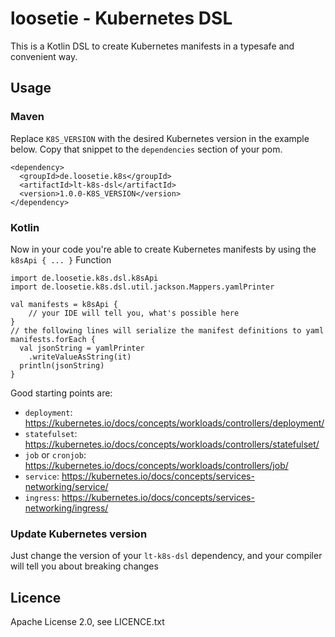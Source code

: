 # loosetie - Kubernetes DSL

This is a Kotlin DSL to create Kubernetes manifests in a typesafe and convenient way.

## Usage

### Maven

Replace `K8S_VERSION` with the desired Kubernetes version in the example below.
Copy that snippet to the `dependencies` section of your pom.

    <dependency>
      <groupId>de.loosetie.k8s</groupId>
      <artifactId>lt-k8s-dsl</artifactId>
      <version>1.0.0-K8S_VERSION</version>
    </dependency>

### Kotlin

Now in your code you're able to create Kubernetes manifests by using the `k8sApi { ... }` Function

    import de.loosetie.k8s.dsl.k8sApi
    import de.loosetie.k8s.dsl.util.jackson.Mappers.yamlPrinter

    val manifests = k8sApi {
        // your IDE will tell you, what's possible here
    }
    // the following lines will serialize the manifest definitions to yaml
    manifests.forEach {
      val jsonString = yamlPrinter
        .writeValueAsString(it)
      println(jsonString)
    }

Good starting points are:
* `deployment`: https://kubernetes.io/docs/concepts/workloads/controllers/deployment/
* `statefulset`: https://kubernetes.io/docs/concepts/workloads/controllers/statefulset/
* `job` or `cronjob`: https://kubernetes.io/docs/concepts/workloads/controllers/job/
* `service`: https://kubernetes.io/docs/concepts/services-networking/service/
* `ingress`: https://kubernetes.io/docs/concepts/services-networking/ingress/


### Update Kubernetes version

Just change the version of your `lt-k8s-dsl` dependency, and your compiler will tell you about breaking changes

## Licence

Apache License 2.0, see LICENCE.txt
